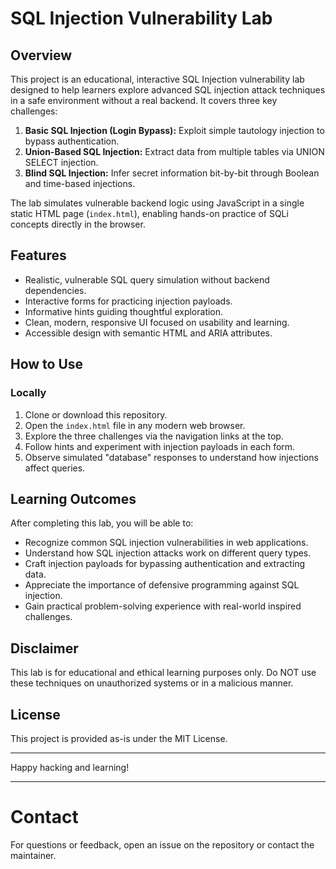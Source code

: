 # SQL Injection Vulnerability Lab

## Overview

This project is an educational, interactive SQL Injection vulnerability lab designed to help learners explore advanced SQL injection attack techniques in a safe environment without a real backend. It covers three key challenges:

1. **Basic SQL Injection (Login Bypass):** Exploit simple tautology injection to bypass authentication.
2. **Union-Based SQL Injection:** Extract data from multiple tables via UNION SELECT injection.
3. **Blind SQL Injection:** Infer secret information bit-by-bit through Boolean and time-based injections.

The lab simulates vulnerable backend logic using JavaScript in a single static HTML page (`index.html`), enabling hands-on practice of SQLi concepts directly in the browser.

## Features

- Realistic, vulnerable SQL query simulation without backend dependencies.
- Interactive forms for practicing injection payloads.
- Informative hints guiding thoughtful exploration.
- Clean, modern, responsive UI focused on usability and learning.
- Accessible design with semantic HTML and ARIA attributes.

## How to Use

### Locally

1. Clone or download this repository.
2. Open the `index.html` file in any modern web browser.
3. Explore the three challenges via the navigation links at the top.
4. Follow hints and experiment with injection payloads in each form.
5. Observe simulated "database" responses to understand how injections affect queries.

## Learning Outcomes

After completing this lab, you will be able to:

- Recognize common SQL injection vulnerabilities in web applications.
- Understand how SQL injection attacks work on different query types.
- Craft injection payloads for bypassing authentication and extracting data.
- Appreciate the importance of defensive programming against SQL injection.
- Gain practical problem-solving experience with real-world inspired challenges.

## Disclaimer

This lab is for educational and ethical learning purposes only. Do NOT use these techniques on unauthorized systems or in a malicious manner.

## License

This project is provided as-is under the MIT License.

---

Happy hacking and learning!

---

# Contact

For questions or feedback, open an issue on the repository or contact the maintainer.

